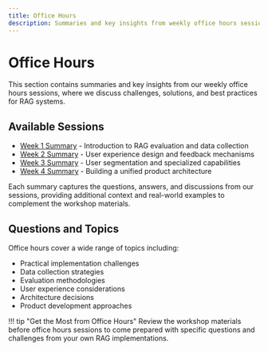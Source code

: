 ```yaml
---
title: Office Hours
description: Summaries and key insights from weekly office hours sessions
---
```


# Office Hours

This section contains summaries and key insights from our weekly office hours sessions, where we discuss challenges, solutions, and best practices for RAG systems.

## Available Sessions

- [Week 1 Summary](week1-summary.md) - Introduction to RAG evaluation and data collection
- [Week 2 Summary](week2-summary.md) - User experience design and feedback mechanisms
- [Week 3 Summary](week3-summary.md) - User segmentation and specialized capabilities
- [Week 4 Summary](week4-summary.md) - Building a unified product architecture

Each summary captures the questions, answers, and discussions from our sessions, providing additional context and real-world examples to complement the workshop materials.

## Questions and Topics

Office hours cover a wide range of topics including:

- Practical implementation challenges
- Data collection strategies
- Evaluation methodologies
- User experience considerations
- Architecture decisions
- Product development approaches

!!! tip "Get the Most from Office Hours"
Review the workshop materials before office hours sessions to come prepared with specific questions and challenges from your own RAG implementations.
